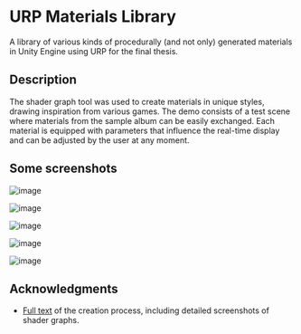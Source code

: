 # URP Materials Library

A library of various kinds of procedurally (and not only) generated materials in Unity Engine using URP for the final thesis.

## Description

The shader graph tool was used to create materials in unique styles, drawing inspiration from various games. 
The demo consists of a test scene where materials from the sample album can be easily exchanged. 
Each material is equipped with parameters that influence the real-time display and can be adjusted by the user at any moment.

## Some screenshots

![image](https://github.com/ScoTTishCyclopSS/URP_Materials_Library/assets/36488192/99e72015-a2ea-4753-a243-12f7e0ade4c7)

![image](https://github.com/ScoTTishCyclopSS/URP_Materials_Library/assets/36488192/306c6cdf-daaf-4e56-98fd-ff378be77438)

![image](https://github.com/ScoTTishCyclopSS/URP_Materials_Library/assets/36488192/063e592d-f2a4-4311-a49d-5ec6d1b479e9)

![image](https://github.com/ScoTTishCyclopSS/URP_Materials_Library/assets/36488192/cb98b0c8-91ab-41f3-a4e4-c377da1a8493)

![image](https://github.com/ScoTTishCyclopSS/URP_Materials_Library/assets/36488192/70374bef-792b-4388-ae23-e95489a96f96)

## Acknowledgments
* [Full text](https://dspace.cvut.cz/handle/10467/108798) of the creation process, including detailed screenshots of shader graphs.
